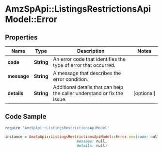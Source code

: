 # AmzSpApi::ListingsRestrictionsApiModel::Error

## Properties

Name | Type | Description | Notes
------------ | ------------- | ------------- | -------------
**code** | **String** | An error code that identifies the type of error that occurred. | 
**message** | **String** | A message that describes the error condition. | 
**details** | **String** | Additional details that can help the caller understand or fix the issue. | [optional] 

## Code Sample

```ruby
require 'AmzSpApi::ListingsRestrictionsApiModel'

instance = AmzSpApi::ListingsRestrictionsApiModel::Error.new(code: null,
                                 message: null,
                                 details: null)
```


